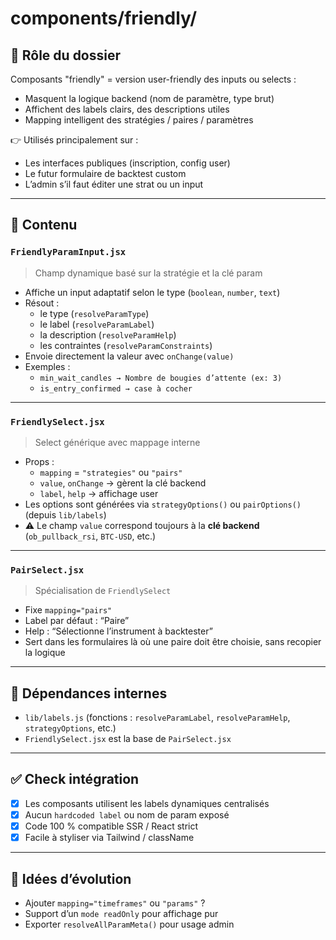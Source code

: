 # components/friendly/

## 🎯 Rôle du dossier

Composants "friendly" = version user-friendly des inputs ou selects :
- Masquent la logique backend (nom de paramètre, type brut)
- Affichent des labels clairs, des descriptions utiles
- Mapping intelligent des stratégies / paires / paramètres

👉 Utilisés principalement sur :
- Les interfaces publiques (inscription, config user)
- Le futur formulaire de backtest custom
- L’admin s’il faut éditer une strat ou un input

---

## 📁 Contenu

### `FriendlyParamInput.jsx`
> Champ dynamique basé sur la stratégie et la clé param
- Affiche un input adaptatif selon le type (`boolean`, `number`, `text`)
- Résout :
  - le type (`resolveParamType`)
  - le label (`resolveParamLabel`)
  - la description (`resolveParamHelp`)
  - les contraintes (`resolveParamConstraints`)
- Envoie directement la valeur avec `onChange(value)`
- Exemples :
  - `min_wait_candles → Nombre de bougies d’attente (ex: 3)`
  - `is_entry_confirmed → case à cocher`

---

### `FriendlySelect.jsx`
> Select générique avec mappage interne
- Props :
  - `mapping` = `"strategies"` ou `"pairs"`
  - `value`, `onChange` → gèrent la clé backend
  - `label`, `help` → affichage user
- Les options sont générées via `strategyOptions()` ou `pairOptions()` (depuis `lib/labels`)
- ⚠️ Le champ `value` correspond toujours à la **clé backend** (`ob_pullback_rsi`, `BTC-USD`, etc.)

---

### `PairSelect.jsx`
> Spécialisation de `FriendlySelect`
- Fixe `mapping="pairs"`
- Label par défaut : “Paire”
- Help : “Sélectionne l’instrument à backtester”
- Sert dans les formulaires là où une paire doit être choisie, sans recopier la logique

---

## 🔗 Dépendances internes

- `lib/labels.js` (fonctions : `resolveParamLabel`, `resolveParamHelp`, `strategyOptions`, etc.)
- `FriendlySelect.jsx` est la base de `PairSelect.jsx`

---

## ✅ Check intégration

- [x] Les composants utilisent les labels dynamiques centralisés
- [x] Aucun `hardcoded label` ou nom de param exposé
- [x] Code 100 % compatible SSR / React strict
- [x] Facile à styliser via Tailwind / className

---

## 🧠 Idées d’évolution

- Ajouter `mapping="timeframes"` ou `"params"` ?
- Support d’un `mode readOnly` pour affichage pur
- Exporter `resolveAllParamMeta()` pour usage admin
